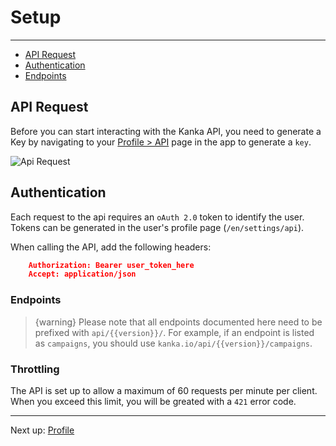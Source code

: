 # Setup

---

- [API Request](#request)
- [Authentication](#authentication)
- [Endpoints](#endpoints)

<a name="request"></a>
## API Request

Before you can start interacting with the Kanka API, you need to generate a Key by navigating to your [Profile > API](https://kanka.io/en/settings/api) page in the app to generate a `key`.

![Api Request](/images/docs/api-request.png)

<a name="authentication"></a>
## Authentication

Each request to the api requires an `oAuth 2.0` token to identify the user. Tokens can be generated in the user's profile page (`/en/settings/api`).

When calling the API, add the following headers:

```json
    Authorization: Bearer user_token_here
    Accept: application/json
```

<a name="endpoints"></a>
### Endpoints

> {warning} Please note that all endpoints documented here need to be prefixed with `api/{{version}}/`. For example, if an endpoint is listed as `campaigns`, you should use `kanka.io/api/{{version}}/campaigns`.

### Throttling

The API is set up to allow a maximum of 60 requests per minute per client. When you exceed this limit, you will be greated with a `421` error code.

--- 
Next up: [Profile](/docs/{{version}}/profile)